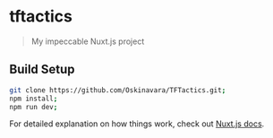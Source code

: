 # tftactics

> My impeccable Nuxt.js project

## Build Setup

``` bash
git clone https://github.com/Oskinavara/TFTactics.git;
npm install;
npm run dev;
```

For detailed explanation on how things work, check out [Nuxt.js docs](https://nuxtjs.org).
